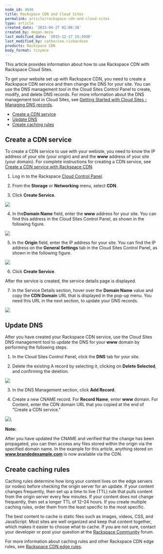 ```yaml
---
node_id: 4646
title: Rackspace CDN and Cloud Sites
permalink: article/rackspace-cdn-and-cloud-sites
type: article
created_date: '2015-04-27 02:08:38'
created_by: megan.meza
last_modified_date: '2015-12-17 15:3930'
last_modified_by: catherine.richardson
products: Rackspace CDN
body_format: tinymce
---
```


This article provides information about how to use Rackspace CDN with
Rackspace Cloud Sites.

To get your website set up with Rackspace CDN, you need to create a
Rackspace CDN service and then change the DNS for your site. You can use
the DNS management tool in the Cloud Sites Control Panel to create,
modify, and delete DNS records. For more information about the DNS
management tool in Cloud Sites, see [Getting Started with Cloud Sites -
Managing DNS
records](http://www.rackspace.com/knowledge_center/article/getting-started-with-cloud-sites-managing-dns-records).

-   [Create a CDN service](#Create%20a%20CDN%20service)
-   [Update DNS](#Update%20DNS)
-   [Create caching rules](#Create%20caching%20rules)

 

Create a CDN service
--------------------

To create a CDN service to use with your webiste, you need to know the
IP address of your site (your origin) and and the **www** address of
your site (your domain). For complete instructions for creating a CDN
service, see [Create a CDN service with Rackspace
CDN](https://www.rackspace.com/knowledge_center/article/create-a-cdn-service-with-rackspace-cdn).

1.  Log in to the Rackspace [Cloud Control
Panel](https://mycloud.rackspace.com).

2.  From the **Storage** or **Networking** menu, select  **CDN**.

3.  Click **Create Service**.

![](/knowledge_center/sites/default/files/field/image/Screen%20Shot%202015-12-17%20at%209.42.19%20AM.png)

4.  In the**Domain Name** field, enter the **www** address for your
site. You can find this address in the Cloud Sites Control Panel, as
shown in the following figure.

![](/knowledge_center/sites/default/files/field/image/Screen%20Shot%202015-09-16%20at%204.05.52%20PM.png)

 

5. In the **Origin** field, enter the IP address for your site. You can
find the IP address on the **General Settings** tab in the Cloud Sites
Control Panel, as shown in the following figure.

![](/knowledge_center/sites/default/files/field/image/Screen%20Shot%202015-09-16%20at%204.14.51%20PM.png)

 

6. Click **Create Service**.

After the service is created, the service details page is displayed.

7.  In the Service Details section, hover over the **Domain Name** value
and copy the **CDN Domain** URL that is displayed in the pop-up menu.
You need this URL in the next section, to update your DNS records.

![](/knowledge_center/sites/default/files/field/image/Screen%20Shot%202015-09-16%20at%204.21.48%20PM.png)

 

Update DNS
----------

After you have created your Rackspace CDN service, use the Cloud Sites
DNS management tool to update the DNS for your **www** domain by
performing the following steps.

1. In the Cloud Sites Control Panel, click the **DNS** tab for your
site.

2. Delete the existing A record by selecting it, clicking on **Delete
Selected**, and confirming the deletion.

![](/knowledge_center/sites/default/files/field/image/Screen%20Shot%202015-09-17%20at%202.31.45%20PM.png)

 

3. In the DNS Management section, click **Add Record**.

4.  Create a new CNAME record. For **Record Name**, enter **www**
domain. For Content, enter the CDN domain URL that you copied at the end
of "Create a CDN service."

![](/knowledge_center/sites/default/files/field/image/Screen%20Shot%202015-09-16%20at%204.37.58%20PM.png)\
  

**Note:**

After you have updated the CNAME and verified that the change has been
propagated, you can then access any files stored within the origin via
the specified domain name. In the example for this article, anything
stored on **www.brandedexample.com** is now available via the CDN.

 

**Create caching rules**
------------------------

Caching rules determine how long your content lives on the edge servers
(or nodes) before checking the origin server for an update. If your
content changes frequently, then set up a time to live (TTL) rule that
pulls content from the origin server every few minutes. If your content
does not change frequently, then set a longer TTL of 12&ndash;24 hours. If you
create multiple caching rules, order them from the least specific to the
most specific.

The best content to cache is static files such as images, videos, CSS,
and JavaScript. Most sites are well organized and keep that content
together, which makes it easier to choose what to cache. If you are not
sure, contact your developer or post your question at the [Rackspace
Community](https://community.rackspace.com/) forum.

For more information about caching rules and other Rackspace CDN edge
rules, see [Rackspace CDN edge
rules](https://www.rackspace.com/knowledge_center/article/rackspace-cdn-edge-rules).

 

 

 

 

 

